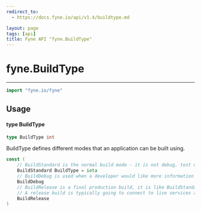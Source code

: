 ```yaml
---
redirect_to:
  - https://docs.fyne.io/api/v1.4/buildtype.md

layout: page
tags: [api]
title: Fyne API "fyne.BuildType"
---
```



# fyne.BuildType
---
```go
import "fyne.io/fyne"
```

## Usage

#### type BuildType

```go
type BuildType int
```

BuildType defines different modes that an application can be built using.

```go
const (
	// BuildStandard is the normal build mode - it is not debug, test or release mode.
	BuildStandard BuildType = iota
	// BuildDebug is used when a developer would like more information and visual output for app debugging.
	BuildDebug
	// BuildRelease is a final production build, it is like BuildStandard but will use distribution certificates.
	// A release build is typically going to connect to live services and is not usually used during development.
	BuildRelease
)
```
